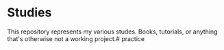 # Studies

This repository represents my various studes. Books, tutorials, or anything that's otherwise not a working project.# practice
